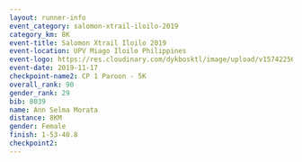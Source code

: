 ```yaml
---
layout: runner-info 
event_category: salomon-xtrail-iloilo-2019 
category_km: 8K 
event-title: Salomon Xtrail Iloilo 2019 
event-location: UPV Miago Iloilo Philippines 
event-logo: https://res.cloudinary.com/dykbosktl/image/upload/v1574225691/Logo/FB_IMG_1574225620888_l04gqf.jpg 
event-date: 2019-11-17 
checkpoint-name2: CP 1 Paroon - 5K 
overall_rank: 90
gender_rank: 29
bib: 8039
name: Ann Selma Morata
distance: 8KM
gender: Female
finish: 1-53-40.8
checkpoint2: 
---
```

